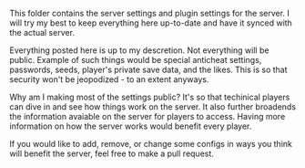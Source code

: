This folder contains the server settings and plugin settings for the server. I will try my best to keep everything here up-to-date and have it synced with the actual server.

Everything posted here is up to my descretion. Not everything will be public. Example of such things would be special anticheat settings,
passwords, seeds, player's private save data, and the likes. This is so that security won't be jeopodized - to an extent anyways.

Why am I making most of the settings public? It's so that techinical players can dive in and see how things work on the server.
It also further broadends the information avaiable on the server for players to access. Having more information on how the server works would benefit every player.

If you would like to add, remove, or change some configs in ways you think will benefit the server, feel free to make a pull request.


